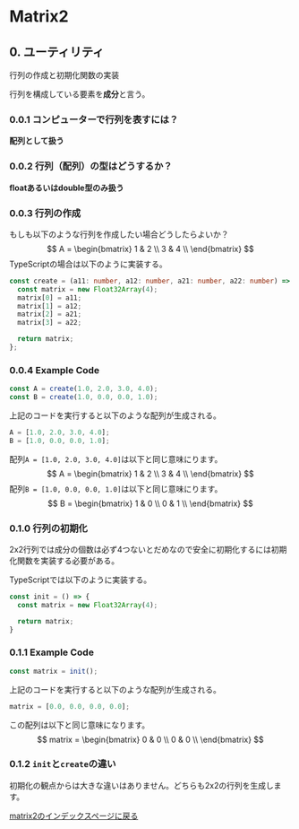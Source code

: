# Matrix2

## 0. ユーティリティ

行列の作成と初期化関数の実装

行列を構成している要素を**成分**と言う。

### 0.0.1 コンピューターで行列を表すには？

**配列として扱う**

### 0.0.2 行列（配列）の型はどうするか？

**floatあるいはdouble型のみ扱う**

### 0.0.3 行列の作成

もしも以下のような行列を作成したい場合どうしたらよいか？
$$
A = 
\begin{bmatrix}
1 & 2 \\
3 & 4 \\
\end{bmatrix}
$$
TypeScriptの場合は以下のように実装する。

```typescript
const create = (a11: number, a12: number, a21: number, a22: number) => {
  const matrix = new Float32Array(4);
  matrix[0] = a11;
  matrix[1] = a12;
  matrix[2] = a21;
  matrix[3] = a22;

  return matrix;
};
```

### 0.0.4 Example Code

```typescript
const A = create(1.0, 2.0, 3.0, 4.0);
const B = create(1.0, 0.0, 0.0, 1.0);
```

上記のコードを実行すると以下のような配列が生成される。

```typescript
A = [1.0, 2.0, 3.0, 4.0];
B = [1.0, 0.0, 0.0, 1.0];
```

配列```A = [1.0, 2.0, 3.0, 4.0]```は以下と同じ意味にります。
$$
A = 
\begin{bmatrix}
1 & 2 \\
3 & 4 \\
\end{bmatrix}
$$
配列```B = [1.0, 0.0, 0.0, 1.0]```は以下と同じ意味にります。
$$
B = 
\begin{bmatrix}
1 & 0 \\
0 & 1 \\
\end{bmatrix}
$$



### 0.1.0 行列の初期化

2x2行列では成分の個数は必ず4つないとだめなので安全に初期化するには初期化関数を実装する必要がある。

TypeScriptでは以下のように実装する。

```typescript
const init = () => {
  const matrix = new Float32Array(4);

  return matrix;
}
```



### 0.1.1  Example Code

```typescript
const matrix = init();
```

上記のコードを実行すると以下のような配列が生成される。

```typescript
matrix = [0.0, 0.0, 0.0, 0.0];
```

この配列は以下と同じ意味になります。
$$
matrix = 
\begin{bmatrix}
0 & 0 \\
0 & 0 \\
\end{bmatrix}
$$

### 0.1.2  ```init```と```create```の違い

初期化の観点からは大きな違いはありません。どちらも2x2の行列を生成します。

[matrix2のインデックスページに戻る](matrix2.md)
